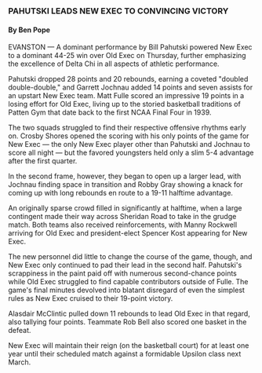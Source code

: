 ### PAHUTSKI LEADS NEW EXEC TO CONVINCING VICTORY
#### By Ben Pope

EVANSTON — A dominant performance by Bill Pahutski powered New Exec to a dominant 44-25 win over Old Exec on Thursday, further emphasizing the excellence of Delta Chi in all aspects of athletic performance.

Pahutski dropped 28 points and 20 rebounds, earning a coveted "doubled double-double," and Garrett Jochnau added 14 points and seven assists for an upstart New Exec team. Matt Fulle scored an impressive 19 points in a losing effort for Old Exec, living up to the storied basketball traditions of Patten Gym that date back to the first NCAA Final Four in 1939.

The two squads struggled to find their respective offensive rhythms early on. Crosby Shores opened the scoring with his only points of the game for New Exec — the only New Exec player other than Pahutski and Jochnau to score all night — but the favored youngsters held only a slim 5-4 advantage after the first quarter.

In the second frame, however, they began to open up a larger lead, with Jochnau finding space in transition and Robby Gray showing a knack for coming up with long rebounds en route to a 19-11 halftime advantage.

An originally sparse crowd filled in significantly at halftime, when a large contingent made their way across Sheridan Road to take in the grudge match. Both teams also received reinforcements, with Manny Rockwell arriving for Old Exec and president-elect Spencer Kost appearing for New Exec.

The new personnel did little to change the course of the game, though, and New Exec only continued to pad their lead in the second half. Pahutski's scrappiness in the paint paid off with numerous second-chance points while Old Exec struggled to find capable contributors outside of Fulle. The game's final minutes devolved into blatant disregard of even the simplest rules as New Exec cruised to their 19-point victory.

Alasdair McClintic pulled down 11 rebounds to lead Old Exec in that regard, also tallying four points. Teammate Rob Bell also scored one basket in the defeat.

New Exec will maintain their reign (on the basketball court) for at least one year until their scheduled match against a formidable Upsilon class next March.
